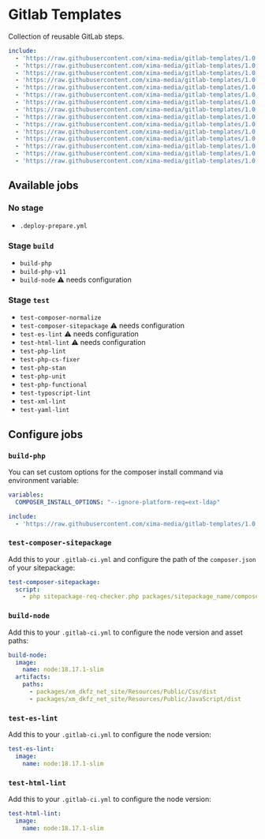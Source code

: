 # Gitlab Templates

Collection of reusable GitLab steps.

```yml
include:
  - 'https://raw.githubusercontent.com/xima-media/gitlab-templates/1.0.0/.deploy-prepare.yml'
  - 'https://raw.githubusercontent.com/xima-media/gitlab-templates/1.0.0/build-php.yml'
  - 'https://raw.githubusercontent.com/xima-media/gitlab-templates/1.0.0/build-node.yml'
  - 'https://raw.githubusercontent.com/xima-media/gitlab-templates/1.0.0/test-composer-normalize.yml'
  - 'https://raw.githubusercontent.com/xima-media/gitlab-templates/1.0.0/test-composer-sitepackage.yml'
  - 'https://raw.githubusercontent.com/xima-media/gitlab-templates/1.0.0/test-es-lint.yml'
  - 'https://raw.githubusercontent.com/xima-media/gitlab-templates/1.0.0/test-html-lint.yml'
  - 'https://raw.githubusercontent.com/xima-media/gitlab-templates/1.0.0/test-php-lint.yml'
  - 'https://raw.githubusercontent.com/xima-media/gitlab-templates/1.0.0/test-php-cs-fixer.yml'
  - 'https://raw.githubusercontent.com/xima-media/gitlab-templates/1.0.0/test-php-stan.yml'
  - 'https://raw.githubusercontent.com/xima-media/gitlab-templates/1.0.0/test-php-unit.yml'
  - 'https://raw.githubusercontent.com/xima-media/gitlab-templates/1.0.0/test-php-functional.yml'
  - 'https://raw.githubusercontent.com/xima-media/gitlab-templates/1.0.0/test-typoscript-lint.yml'
  - 'https://raw.githubusercontent.com/xima-media/gitlab-templates/1.0.0/test-xml-lint.yml'
  - 'https://raw.githubusercontent.com/xima-media/gitlab-templates/1.0.0/test-yaml-lint.yml'
```

## Available jobs

### No stage
* `.deploy-prepare.yml`

### Stage `build`
* `build-php`
* `build-php-v11`
* `build-node` ⚠️ needs configuration

### Stage `test`
* `test-composer-normalize`
* `test-composer-sitepackage` ⚠️ needs configuration
* `test-es-lint` ⚠️ needs configuration
* `test-html-lint` ⚠️ needs configuration
* `test-php-lint`
* `test-php-cs-fixer`
* `test-php-stan`
* `test-php-unit`
* `test-php-functional`
* `test-typoscript-lint`
* `test-xml-lint`
* `test-yaml-lint`

## Configure jobs

### `build-php`

You can set custom options for the composer install command via environment variable:

```yaml
variables:
  COMPOSER_INSTALL_OPTIONS: "--ignore-platform-req=ext-ldap"

include:
  - 'https://raw.githubusercontent.com/xima-media/gitlab-templates/1.0.0/build-php.yml'
```

### `test-composer-sitepackage`

Add this to your `.gitlab-ci.yml` and configure the path of the `composer.json` of your sitepackage:

```yaml
test-composer-sitepackage:
  script:
    - php sitepackage-req-checker.php packages/sitepackage_name/composer.json --ci=sitepackage-req-checker-report.xml
```


### `build-node`

Add this to your `.gitlab-ci.yml` to configure the node version and asset paths:

```yaml
build-node:
  image:
    name: node:18.17.1-slim
  artifacts:
    paths:
      - packages/xm_dkfz_net_site/Resources/Public/Css/dist
      - packages/xm_dkfz_net_site/Resources/Public/JavaScript/dist
```


### `test-es-lint`

Add this to your `.gitlab-ci.yml` to configure the node version:

```yaml
test-es-lint:
  image:
    name: node:18.17.1-slim
```

### `test-html-lint`

Add this to your `.gitlab-ci.yml` to configure the node version:

```yaml
test-html-lint:
  image:
    name: node:18.17.1-slim
```
